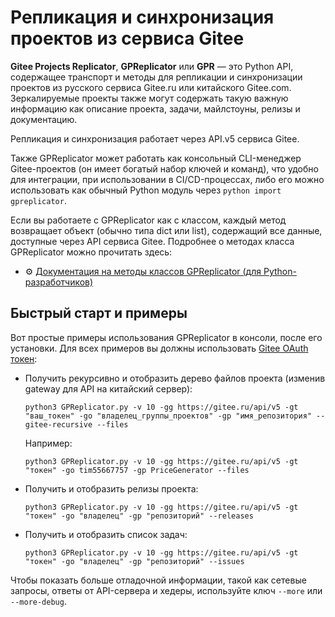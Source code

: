 # Репликация и синхронизация проектов из сервиса Gitee

**Gitee Projects Replicator**, **GPReplicator** или **GPR** — это Python API, содержащее транспорт и методы для репликации и синхронизации проектов из русского сервиса Gitee.ru или китайского Gitee.com. Зеркалируемые проекты также могут содержать такую важную информацию как описание проекта, задачи, майлстоуны, релизы и документацию.

Репликация и синхронизация работает через API.v5 сервиса Gitee.

Также GPReplicator может работать как консольный CLI-менеджер Gitee-проектов (он имеет богатый набор ключей и команд), что удобно для интеграции, при использовании в CI/CD-процессах, либо его можно использовать как обычный Python модуль через `python import gpreplicator`.

Если вы работаете с GPReplicator как с классом, каждый метод возвращает объект (обычно типа dict или list), содержащий все данные, доступные через API сервиса Gitee. Подробнее о методах класса GPReplicator можно прочитать здесь:
- ⚙ [Документация на методы классов GPReplicator (для Python-разработчиков)](https://3logicgroup.github.io/GiteeProjectsReplicator/docs/gpreplicator/GPReplicator.html)


## Быстрый старт и примеры

Вот простые примеры использования GPReplicator в консоли, после его установки. Для всех примеров вы должны использовать [Gitee OAuth токен](https://gitee.com/api/v5/oauth_doc):

- Получить рекурсивно и отобразить дерево файлов проекта (изменив gateway для API на китайский сервер):
  
  `python3 GPReplicator.py -v 10 -gg https://gitee.ru/api/v5 -gt "ваш_токен" -go "владелец_группы_проектов" -gp "имя_репозитория" --gitee-recursive --files`
  
  Например:
  
  `python3 GPReplicator.py -v 10 -gg https://gitee.ru/api/v5 -gt "токен" -go tim55667757 -gp PriceGenerator --files`
  
- Получить и отобразить релизы проекта:
  
  `python3 GPReplicator.py -v 10 -gg https://gitee.ru/api/v5 -gt "токен" -go "владелец" -gp "репозиторий" --releases`
  
- Получить и отобразить список задач:
  
  `python3 GPReplicator.py -v 10 -gg https://gitee.ru/api/v5 -gt "токен" -go "владелец" -gp "репозиторий" --issues`

Чтобы показать больше отладочной информации, такой как сетевые запросы, ответы от API-сервера и хедеры, используйте ключ `--more` или `--more-debug`.